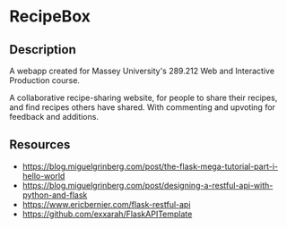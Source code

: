 # RecipeBox

## Description

A webapp created for Massey University's 289.212 Web and Interactive Production course.

A collaborative recipe-sharing website, for people to share  their recipes, and find recipes others have shared. With commenting and upvoting for feedback and additions.

## Resources
- https://blog.miguelgrinberg.com/post/the-flask-mega-tutorial-part-i-hello-world
- https://blog.miguelgrinberg.com/post/designing-a-restful-api-with-python-and-flask
- https://www.ericbernier.com/flask-restful-api
- https://github.com/exxarah/FlaskAPITemplate
